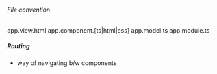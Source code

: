 ###### File convention
app.view.html
app.component.[ts|html|css]
app.model.ts
app.module.ts

##### Routing
- way of navigating b/w components
